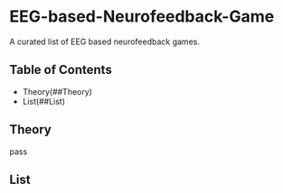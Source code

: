 # EEG-based-Neurofeedback-Game
A curated list of EEG based neurofeedback games.

## Table of Contents
- Theory(##Theory)
- List(##List)

## Theory
pass

## List
